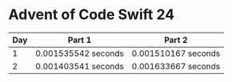 # Advent of Code Swift 24

|Day|Part 1|Part 2|
|---|------|------|
|1|0.001535542 seconds|0.001510167 seconds|
|2|0.001403541 seconds|0.001633667 seconds|
